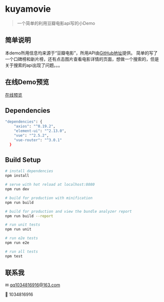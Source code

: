 # kuyamovie

> 一个简单的利用豆瓣电影api写的小Demo

## 简单说明
本demo所用信息均来源于“豆瓣电影”，所用API由[GitHub地址](https://github.com/zce/douban-api-docs/blob/master/docs/movie.md)提供。
简单的写了一个口碑榜和新片榜，还有点击图片查看电影详情的页面，想做一个搜索的，但是关于搜索的api出现了问题。。。

## 在线Demo预览
[在线预览](https://kuyaaaa.github.io/kuyamovie/dist/index.html)

## Dependencies
``` bash
"dependencies": {
    "axios": "^0.19.2",
    "element-ui": "^2.13.0",
    "vue": "^2.5.2",
    "vue-router": "^3.0.1"
  }
```

## Build Setup

``` bash
# install dependencies
npm install

# serve with hot reload at localhost:8080
npm run dev

# build for production with minification
npm run build

# build for production and view the bundle analyzer report
npm run build --report

# run unit tests
npm run unit

# run e2e tests
npm run e2e

# run all tests
npm test
```

## 联系我
✉ qq1034816916@163.com

🐧 1034816916
